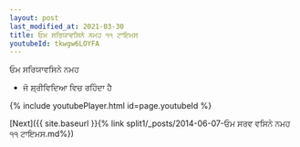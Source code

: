 ```yaml
---
layout: post
last_modified_at: 2021-03-30
title: ਓਮ ਸਰਿਯਾਵਸਿਨੇ ਨਮਹ ੧੧ ਟਾਇਮਸ
youtubeId: tkwgw6LOYFA
---
```

 
 
 ਓਮ ਸਰਿਯਾਵਸਿਨੇ ਨਮਹ  
 
 -  ਜੋ ਸ਼੍ਰੀਵਿਦਿਆ ਵਿਚ ਰਹਿੰਦਾ ਹੈ 
 
  
 
  
 
 
 
 
 
 


{% include youtubePlayer.html id=page.youtubeId %}
 
[Next]({{ site.baseurl }}{% link  split1/_posts/2014-06-07-ਓਮ ਸਰਵ ਵਸਿਨੇ ਨਮਹ ੧੧ ਟਾਇਮਸ.md%})
 
